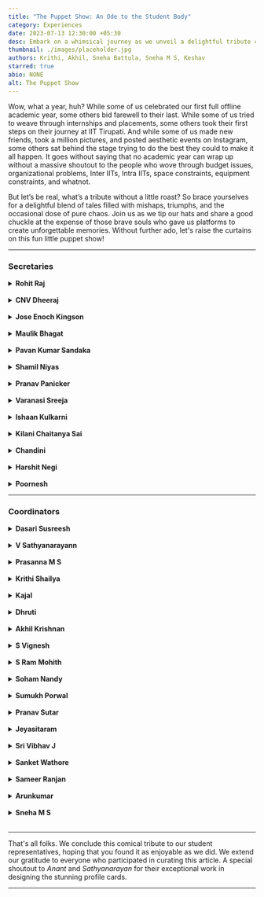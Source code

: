 ```yaml
---
title: "The Puppet Show: An Ode to the Student Body"
category: Experiences
date: 2023-07-13 12:30:00 +05:30
desc: Embark on a whimsical journey as we unveil a delightful tribute capturing the untold stories of the student body of 2022-23, celebrating their achievements, sharing their difficulties, and thanking them for their efforts. 
thumbnail: ./images/placeholder.jpg
authors: Krithi, Akhil, Sneha Battula, Sneha M S, Keshav
starred: true
abio: NONE
alt: The Puppet Show
---
```

Wow, what a year, huh? While some of us celebrated our first full offline academic year, some others bid farewell to their last. While some of us tried to weave through internships and placements, some others took their first steps on their journey at IIT Tirupati. And while some of us made new friends, took a million pictures, and posted aesthetic events on Instagram, some others sat behind the stage trying to do the best they could to make it all happen. It goes without saying that no academic year can wrap up without a massive shoutout to the people who wove through budget issues, organizational problems, Inter IITs, Intra IITs, space constraints, equipment constraints, and whatnot.                             

But let’s be real, what’s a tribute without a little roast? So brace yourselves for a delightful blend of tales filled with mishaps, triumphs, and the occasional dose of pure chaos. Join us as we tip our hats and share a good chuckle at the expense of those brave souls who gave us platforms to create unforgettable memories. Without further ado, let's raise the curtains on this fun little puppet show!  

******************
### Secretaries    

<details>
<summary><b>Rohit Raj</b>
</summary>
</br>

*Students General Secretary*

<img src="images/profilecards/Rohit.png"
     alt="Rohit Profile"
     style="float: left; margin-right: 20rem; margin-bottom:40px; width: 90%;"/>

---
**Commendable Achievements from his tenure as the SGS**                                              
- Setting up bus shelters in and around the college.
- Getting approval for the new restaurant and stalls on the campus - Nestle, for instance. 
- Dodging night timing restrictions, again, after much persuasion and convincing
-----------

**Mistakes**                                                                                                  
The budget approval for this year was delayed until October. 

--------------

**Dear Future Secretary,**                                                              
Always follow up with the management. Many approvals and promises may be made, but the fastest way to get things done is to pester them as much as you can.                             

There are times when being polite and soft does not work. Stand your ground and stick by your decisions in such times. Ensure you convey all your decisions to the Student Body without fail.               

---------

*Thoughts and reviews from the student community*                 
                                        
>Oh, the illustrious Student General Secretary of IIT Tirupati, Rohit Raj anna! As his one-year junior, Rudransh, I have had the pleasure (and occasional perplexity) of witnessing his reign.                           
>                                                          
>You know you're dealing with a superhero when they can balance academic responsibilities, extracurricular activities, and the chaos of student politics all at once. This student general secretary had the time management skills of a time-travelling professor, juggling more tasks than an octopus with eight arms.                      
>                     
>First things first, Rohit Raj Anna deserves applause for getting the student budget approved. Not only did he manage to secure funds for all the shenanigans we love, but he also somehow convinced the authorities to increase the budget from last year. It's like he had this secret superpower. I suspect he may have discovered the mystical art of "budget bending."                     
>                                  
>Be it his brainchild, the Students’ MoM library or the Student Affairs Calendar, he achieved commendable success in every initiative he conceived of. But let's not forget Rohit Raj Anna's heroic efforts in handling the problems of G-block, the newly constructed boys' hostel, which was seemingly exiled from the main campus. It was like he became the hostel's official ambassador, handling all problems thrown at him with ease.                
>                                
>But let's talk about the IoT-based washing machines. While the idea of having washing machines with artificial intelligence may sound intriguing, it also gave rise to a few unexpected incidents. Apparently, the machines started developing personalities of their own and would occasionally embark on escapades, leaving students with unwashed laundry and an existential crisis. Who knew that the phrase "laundry day" could take on a whole new meaning in the age of rebellious washing machines?               
>                                
>In the end, Rohit Raj Anna's term as the student general secretary of IIT Tirupati was a whirlwind of hilarity and unexpected adventures. He proved that with determination, creativity, and a touch of eccentricity, even the most mundane tasks can be transformed into extraordinary feats. Cheers to Rohit Raj Anna, the master of budgets, the scribe of meeting minutes, and the ambassador of G-block. All the very best in his future endeavours!                           
>              
>*-Rudransh*


>Patience is his strength. Kindness is his weapon. Respect is his key. Confidence is his helmet. He is always loving and supportive. He is a human more than a leader. He manages people well. He can calm down the terrible situation with ease. He is always busy. People know him for his humbleness. Very easy to work with, but as he is very busy, we can't catch him easily. He handles all my uncomfortable situations with me. Had a lot of fun while working together. 
>
>*-Jose*


>For me he is a big brother who is really approachable whatever the problem is. He will try his best to provide a solution. I love his patience in handling situations. He has given his best, and according to me, he has done his job very well, irrespective of whatever negative things other students say.
>
>*-Dhanush*
--------------------------

</details>
<br/>
<details>
<summary><b>CNV Dheeraj</b>
</summary>
</br>

*Academic Affairs Secretary*

<img src="images/profilecards/Dheeraj.png"
     alt="Dheeraj Profile"
     style="float: left; margin-right: 20rem; margin-bottom:40px; width: 90%;"/>

---

**Commendable achievement from your tenure as the AAS?**                   
- He pushed back the minimum required attendance to 80%. That’s 1 in 5 odds of emerging unscathed after sleeping through your alarm and missing a morning class!                   
- He oversaw the formation of two new Academic Clubs, namely the Higher Education Club and the Statistics Club. Everything was planned for, down to the last-minute, detail.                             
- He’s almost always the most informed one somehow when it comes to academics-related issues.               
--------------

**Mistakes**                                                                            
The minimum required attendance, despite much persuasion, could not be reduced to 75%.                                         

------------

*Thoughts and reviews from the student community*                 
                                        
>Bold, confident, reacts immediately, fearless, and takes risks without hesitation. He helps everyone. He manages people well. Most of them know him. And he has a huge group of people calling him 'Annaiya' or 'Anna' like fans or followers. He can also be known as a college celebrity. Always energetic so that, sometimes he disturbs even the authorities. 
>
>*-Jose*                        
                      
>One of the best seniors I have ever met. We had many academic discussions, and he shared much-needed information regarding academics. One of the best experiences I had, and that only motivated me to stand for AAS. He is my inspiration.                        
>
>*-Gopi*                    
                                   
>Dheeraj is an epicentre of all the news and information related to campus. He led and managed AAS very well and also helped other secretaries as well. Also helped me in managing Inter IIT travel as I was the contingent leader. He is kind of an ideal AAS because he arrives at meetings with points he has to discuss and then takes action appropriately. Also is great at giving any advice on literally anything you ask him.
>
>*-Sumukh*

---------------------
</details>
<br/>

<details>
<summary><b>Jose Enoch Kingson</b>
</summary>
</br>

*Hostel Affairs Secretary*

<img src="images/profilecards/Jose.png"
     alt="Jose Profile"
     style="float: left; margin-right: 20rem; margin-bottom:40px; width: 90%;"/>

---
**Commendable achievement from your tenure as the HAS?**             
- Set up intra-institute transport with proper timings and schedules, providing respite from treading the mountain-like terrain and Sahara-like heat. 
- Initiated a complaint registry in the ERP, ensuring no complaints go unheard.            

-------------------
**Dear Future Secretary,**                                          
Don't escape from student issues. Be logical and quick.               

----------------

*Thoughts and reviews from the student community*              
                                   
>The periodic stress of impeachment and the Ignore Everything 101 class, That's the whole term. He did an excellent job solving many things, getting people to work and ignoring the things which have to be ignored in a proper way. The only thing he could have done is tell people what he did. It was just things happening and not happening but the effort he put behind them, only we know...which should have been known and boasted to everyone.        
>
>*-Kaushik*
                           
                                            
>A person who would not brag about what he is doing but has done many things and has gone through so much negativity from students. One must have a really strong personality to have done this. Really chill and very friendly. Hope he keeps up his attitude the same way.
>
>*-Dhanush*
                 
                      
>He took the HAS position right after we recovered from the COVID wave. He had a tough task to handle the transition from transit to the permanent campus which he managed effortlessly. The transportation was hassle free throughout the institute. He takes decisions keeping in mind all parties involved and comes up with a solution which is suitable for all. He is a fun person and loves to give his work to others.
>
>*-Suman*
                               
---------------             
</details>
<br/>

<details>
<summary><b>Maulik Bhagat</b>
</summary>
</br>

*Mess Affairs Secretary*

<img src="images/profilecards/Maulik.png"
     alt="Maulik Profile"
     style="float: left; margin-right: 20rem; margin-bottom:40px; width: 90%;"/>

---
**Commendable Achievements from his tenure as the MAS**                                                                          
Proud that we started 2 messes in the institute during my tenure despite having to face way too many challenges.                               

-----------

**Mistakes**                                                  
*Intense ominous music starts playing*
Never get personal with anyone.
*Intense ominous music ominously stops playing*
             
--------------

**Points for the Future,**                                                              
He'll figure that out himself… :)        

---------

*Thoughts and reviews from the student community*             

>Very cool and aggressive. His two moods are everything. Mess committee generally has a hell lot of complaints to deal with. The way we manage these problems is the key. Straight to the point, there are no solutions for many of those problems. Just a temporary solution or alternative. Doing this takes a lot and few of the committee members were really good at it. They put so much effort into the work. They must really be appreciated. Blessed to have worked with such a team. Memorable forever.
>
>*-Dhanush*
            
                      
>It was a wonderful experience for me, I learnt many things such as how to deal with situations and how we can make people listen to us. We put every problem before ma'am and discussed it in the MMC meeting... We tried our best to solve problems raised by the students or the manager's side, as for a strength of 1200 people we can't make sudden changes. Some changes are quite complicated to implement suddenly but from a student's point of view, it's different. 
>
>*-Sri Lakshmi*


--------------------
</details>
<br/>

<details>
<summary><b>Pavan Kumar Sandaka</b>
</summary>
</br>

*Technical Affairs Secretary*

<img src="images/profilecards/Pavan.png"
     alt="Pavan Profile"
     style="float: left; margin-right: 20rem; margin-bottom:40px; width: 90%;"/>

---
**Commendable Achievements from his tenure as the TAS**                                                                                                 
Inter IIT Tech Meet. Enough said.    
      
-----------

**Mistakes**                                                                                                                  
I've made mistakes, but now I don't regret them, as they taught me valuable lessons and contributed to my personal growth.             

--------------

*Thoughts and reviews from the student community*                   

>I think he might be the most lenient tech sec. He didn't force us to adhere to deadlines, didn't tell some club heads (ahem… Automobile) that they should do something with their club, but other than that he did his job well. The students who were not close to him or were not in the technical council think he didn't do anything as tech sec. But worked a lot as tech sec. It’s just that students don't know what he worked on.
>           
>As he was the previous Techmaniacs club head, too, he helped me with admin stuff related to bills and budgets. He is almost always available for help.                       
>
>*-Sumukh Porwal*
            
                             
>He helped us to get the signatures signed for the workshop directly by himself rather than assigning it to someone from his core team. He could have focused on each club's budget approval and their yearly plans from the start. Honestly, the overall experience was satisfactory. He put in a lot of effort towards the end to manage the budget for the drone workshop organized by Ideas². One thing which he missed is that my club encountered a problem regarding the approval process for the club's budget. We were primarily focused on obtaining the bills, quotations and other documents, only to discover at the last minute that the budget itself had not been approved and he himself got to know about that only at that moment. So keeping track of the clubs’ budget would have been better
>
>*-Arunkumar*
        
                     
>This year saw a boom in the technical culture of the institute. Be it the long late-night meets with the tech peeps or the elaborate plans for the Inter IIT Tech meet -- the experiences were really amazing - as if we have been carrying forward a legacy that's ingrained for decades. Well, a lot of things didn't work out for sure but the experience of venturing on new things was really worth the efforts.
>
>*-Soham Nandy*                  

--------------------
</details>
<br/>

<details>
<summary><b>Shamil Niyas</b>
</summary>
</br>

*Cultural Affairs Secretary*

<img src="images/profilecards/Shamil.png"
     alt="Shamil Profile"
     style="float: left; margin-right: 20rem; margin-bottom:40px; width: 90%;"/>

---
**Commendable Achievements from his tenure as the CAS**                  
- Leading the Inter IIT contingent for Inter IIT Cultural Meet 5.0 and bagging 11 medals. 
- Conducting a successful Tirutsava on a scale never seen before, almost quadrupling the extent and footfall from the previous year. 
- Conducting the first Prom Night. 
- Implementing the Cultural Committee constitution. 
- Conducting a splendid Intra IIT Cultural Meet 3.0 
- Starting the culinary club, fashion club and Nocturne. 
- Conducting all events and festivals in new fashions and new scales.
                                           

-----------

**Mistakes**                                                             - The preparation for Tirutsava should have started a bit earlier. We started a slight bit late. 
- Fighting with the administration. Please don't do that, they are trying to help you as well. 
- Not being able to conduct other events that were planned, like Among Us and Comicon, because of the huge time constraints during my tenure with the looming Inter IIT and Tirutsava, among other events, festivals and collaboration.
                                     
--------------

**Dear Future Secretary,**                                                              
- Do not spend your money. I have spent so much money which will never come back, like the entire Prom Night expense of Rs 12k and much other stuff. 
- Start prep for Inter IIT early. 
- If you can, try to keep a fest head for Tirutsava so that you can do more justice to culturals, it is tough having to lead both simultaneously.
        

---------

*Thoughts and reviews from the student community* 

>Right from the campaigning, to his "singing" in the debate, to forming the 40-member committee, during the ups and downs while conducting events, to conducting an awesome Tirutsava and until clicking the final committee picture, I've seen the most part of his tenure very closely. I can surely tell that he changed and learnt a lot during his tenure. He's now a little better at everything. I won't say he has been useful at all times, but his support was definitely there. With all the stuff going on in his life and work, I think he tried his best to work for Culturals as well. There were times he messed it up though. Maybe coz he couldn't give enough time or something, but overall, he raised the bar high for the next secretary, be it for the events or the fest. But it's true that if he hadn't procrastinated things a little, everything would have been a little better.
>
>In the end, Shamil's tenure may not be remembered as something revolutionary, but it was a mix of everything which people wanted, a rollercoaster of joy and memories. Cheers to an amazing tenure. He definitely did an amazing job.
>
>*-Shreya Tumma*
            
                      
>Such a lazy guy. JK. Somehow managed to do all the things well. Knows how to manage things without working himself into the ground. Clever and chill. That's what makes up a 'Shamil'. 
>
>*-Dhanush*
             
                              
>If I was to describe his tenure in one word it would most definitely be "interesting". The balance between "damn, that's impressive" and “chaos” was well-maintained, and made for some pretty entertaining stories. It is worth mentioning though that quite a few new initiatives (and traditions?) were established under his tenure, that we hope are followed, remembered and cherished. Being the academic year that was fully offline after the long break of covid, it was up to the Cultural Secretary and the clubs to truly set down some roots and traditions in this institute. The burden of setting down traditions of campus life and festivals was down on us, but it was an absolutely joyous experience despite that to be a part of the team that makes things happen. Working with Shamil was truly a progressive learning experience. There was fun, and there was work, and there was also a lot of tracking him down for signatures in approval forms. 
>
>*-Sathyanarayann*
         
                       
>Shamil has two modes - full-on hyper-active or ignoring everyone and hibernating in his room - just like the cats he loves. He is the antitheist of micro-management. Like honestly he let his 40-membered committee experiment with and get the job done with practically no intervention until absolutely necessary. He will always try to smooth talk you into doing any work and I guess that’s why the 40-member committee clicked? He and his committee have started a lot of new stuff and continuing them is the biggest challenge that stands before the next secretary.
>
>*-Sneha M S*

--------------------
</details>
<br/>

<details>
<summary><b>Pranav Panicker</b>
</summary>
</br>

*Literary Affairs Secretary*

<img src="images/profilecards/Pranav.png"
     alt="Pranav Profile"
     style="float: left; margin-right: 20rem; margin-bottom:40px; width: 90%;"/>

---
**Commendable Achievements from his tenure as the LAS**            
The main achievement I am proud of in my tenure is taking up the post and working with most of my team members. Being a student council member, it's always an honor to represent a certain aspect of our college and I enjoyed every bit of that. We didn't organize too many events, but I loved working with a few members of the LAC on the Hindi Pakhwada celebrations, Tirutsava literary events, Freshers week and also for our Intra IIT Cultural-Literary meet of the past year.                                              

-----------

**Mistakes**                                                                                                  
I always felt that I missed the opportunity of conducting a wide-scale event that could bring the whole literary community of the college together. Much like how my incredible predecessors managed to host such events made me feel like this was something I missed. Though it probably isn't technically a mistake, I rather feel so as this would've also been a way I could let all my team members work together as a whole collective group on something important.                       

--------------

**Dear Future Secretary,**                                                                                 
My suggestions for the next representative are for them to keep working on different areas where we all know improvements can occur. Also, keep your team's size shorter than mine (which was close to 20); that way, you'd be able to include everyone in most of the activities you'll plan for the year. Trying to include more literary events with the inclusion of multiple languages/cultures so more people become enthusiastic to participate. Maintain good track of the budget, and do push harder than I did in trying to retrieve and use most of it. Rest of it, I'm sure you'll figure it out along the way.        

---------

*Thoughts and reviews from the student community* 
                  
>His tenure, from my perspective, could be neatly summed up by a very popular quote from Ferrari's pit wall, "Copy that, we are checking! We will get back to you!". He touched upon all the requirements for the LAS, ranging from making sure all club-related documentation was taken care of to conducting literary events as and when needed. Perhaps the main thing missing was the touch of magic behind the quote, "I'd like to go above and beyond what is necessary to put out such an experience". Maybe, this was particularly highlighted due to the golden tenure of the LAS before him.
>
>*-Akhil*
                       
                            
>He was excellent at managing things, whether it was organizing events or assigning work to the members. I liked his calmness while working under pressure. Being a council member, I have organized some of the events and it was a wonderful experience while working with him. He was quite supportive and motivational whenever the work was not getting done or getting delayed. 
>
>*-Vikash*

--------------------
</details>
<br/>

<details>
<summary><b>Varanasi Sreeja</b>
</summary>
</br>

*Placement Co-ordinator*

<img src="images/profilecards/Sreeja.png"
     alt="Sreeja Profile"
     style="float: left; margin-right: 20rem; margin-bottom:40px; width: 90%;"/>

---
**Commendable Achievements from her tenure as the PC**                                                        
The placement officer's transition period has been my term's biggest obstacle. It can be challenging to juggle studies and PC responsibilities, but I did my best. The communication between the placement officer and students is now much more transparent than earlier.            

-----------

**Mistakes**                                                                                                  
More transparency could have been brought in and all the issues raised could have been communicated with all the students through the proper channels and be resolved.                     

--------------

**Dear Future Placement Coordinator,**                                                  
- Plan for the core companies at the earliest and make students aware of the situation of the placements. 
- Ensure that communication between the Placement Office and students through Public Representatives is as transparent as possible. 
- Use the available infrastructure well for conducting the drives so that there won’t be any problems. 
- The repository can be maintained with more planning with the help of the career development and guidance coordinator. 
- The core placements have to be increased and try to push for them to come earliest. 
- More transparency can be brought in and much frequent communication with students can be done so that they are well aware of all the things going on.         

---------

*Thoughts and reviews from the student community* 

>She did an excellent job of managing all of the tasks. The way she handled the placements from October to January as a student with coursework and as placement coordinator was a difficult job, but she did it very well. I am proud of her.
>
>*-Suchithra M*
               
                  
>"Ishaan mai mare wali hun", that's what she used to say every time we had a meeting about placements and internships, albeit in a comic sense. I believe she was overworked during the transition phase when there was no PO, and we were handling all the activities. But I think this was the first time such a situation was faced by the placement team, and in my view, she handled it well. It was amazing being on a team with her.
>
>*-Ishaan Kulkarni*

--------------------
</details>
<br/>

<details>
<summary><b>Ishaan Kulkarni</b>
</summary>
</br>

*Internship and Guidance Coordinator*

<img src="images/profilecards/Ishaan.png"
     alt="Ishaan Profile"
     style="float: left; margin-right: 20rem; margin-bottom:40px; width: 90%;"/>

---
**Commendable Achievements from his tenure as the Internship and Guidance Coordinator**                                                                   
Not an achievement per se, but I am proud of the fact that my team and I could keep the internship recruitment process going without a pause for the 2 months between the leaving of the last PO and the joining of the new one.                   
                                        
I was blessed to have an amazing team who could keep going in these tough circumstances, actively hunting for opportunities and pestering the placement office for the same.                         
                            
If I have to point to one instance, it would be when we handled the offline internship drive for a company on campus for the first time since COVID, handled the logistics successfully with the limited infra we had at that time and ended up with 9 people getting an internship which is the second largest recruitment after CMTI.                   
                                            
More than me, I think my team was on the student front, and they faced the most pestering due to the slow influx of companies this year. I am super proud of them for the way they handled it and immensely grateful for their support.                                      

-----------

**Mistakes**                                                                                                  
(joke) I would not have become the IGC! (joke)                       
Jokes apart, it was a wonderful experience in program management and team handling. I think initially, I did not use my resources well and did not delegate enough, which increased the pressure on me. Over time, I tried to improve on that front.


--------------

**Dear Future Internship and Guidance Coordinator,**                                                                      
Delegate, delegate and delegate. If it's not absolutely important for you to be involved, do not get involved. Build a team strong enough to function on its own even when you are not around. Provide them with enough independence to make decisions and implement them, and let them come to you only when it is an absolute necessity.         

---------

*Thoughts and reviews from the student community* 

>His managing skills are very good, and he did an excellent job in handling the position. He tried to work on the complaints and resolve them. Teamwork is more required and may be better worked with being in close contact with them. Communication with him is very easy, and he is available whenever required. He is bold in his decisions. He tried well to balance both his other PORs along with being IGC.
>
>*-Sreeja*
              
                             
>Awesome work at reaching out to everyone. The way he took the problem through some annoying members was just splendid. A very patient listener, he was always with the team to provide support regarding any issue. He tried his level best to get things done at the best rate. It was an amazing experience to be a part of his team.
>
>*-Supriyashree*
                  
                        
>The team was very supportive of each other and helped others with many aspects. Although we couldn't bring a lot of companies by forcing CDC, part of the blame goes to the unplanned and unorganized transition of the Placement Officer. Even though we were frustrated by the repeated messages by students, our team did answer their questions, and only a few cases were escalated to CDC. There were many barriers like we couldn't find a common time to meet, but still we were able to do our work. Overall the team was very good and I could learn a lot from my teammates.
>
>*-Luiz Inácio*
            
                           
>Ishaan is someone who has a weird affinity to want to solve problems. “Denga main ek solution” is his approach towards anything. Irrespective of whether or not it is possible in reality. If a problem presents itself, he cooks up an idealistic solution that works perfectly in his head. Lucky for him and us, he discusses it with some people, who sometimes point out bro that’s not really what the ground reality is. His role as an IGC was no different. I saw him crack his head and lose sleep over the issues that persisted - companies not coming, students not being selected, PO changing in the middle of the internship season and all the hungama students did. Did he handle them like a pro? No, I don’t think anybody could. At the end of the day, the IGC and PC are always blamed (from the students' end) for anything that goes wrong, despite things not actually being under their control. What I would like to applaud is the shift in perspective - from accepting all blame to accepting the fact that not everything is under his control and just letting it be. Kudos to you!!!
>
>*-Sneha M S*
          
                    
>He did an excellent job in managing all the companies that overflow at the last minute and did great hard work to follow them all continuously. One area of improvement could be to give a little more support to core branches in extending their internship time duration. Apart from that he has always been a realistic and practical person.
>
>*-Anonymous*           

--------------------
</details>
<br/>

<details>
<summary><b>Kilani Chaitanya Sai</b>
</summary>
</br>

*Guidance and Counselling Unit Student Head*

<img src="images/profilecards/Chaitanya.png"
     alt="Chaitanya Profile"
     style="float: left; margin-right: 20rem; margin-bottom:40px; width: 90%;"/>

---
**Commendable Achievements from his tenure as the GCU Student Head**                                                                
- Increasing the reach of GCU
- Normalizing counselling sessions
- Getting a full-time counsellor
- Establishing a dropbox and anonymous questionnaire

-----------

**Mistakes**                                                                                                  
Could have organized more events.

--------------

**Dear Future GCU Student Head,**                                                                                                     
Do try to be more consistent with work and advancing GCU, which I counbld.t do compelete justice to.       

---------

*Thoughts and reviews from the student community* 

>Started with a lot of dreams and then Tirutsava. That's the whole term. Jokes apart, He did an excellent job with the privacy of cases and created a benchmark for social media activity. I bet no one can make a council work as he did, it was never a blink he did without the council...that's how you bring productivity.
>
>*-Kaushik*
               
                               
>One of Chaitanya's standout qualities was his knack for managing and distributing work efficiently. His ability to delegate tasks and ensure smooth operations within the GCU deserves praise. Despite his love for solitude, he demonstrated excellent organizational skills and made sure everyone in the team had their responsibilities well-defined.
>
>It was not uncommon to spot Chaitanya wandering around campus with his ever-present headphones, seemingly in his own world. Some students even speculated that the headphones contained mystical powers that helped him channel his managerial prowess:))
>
>While Chaitanya's management skills were praiseworthy, there were areas where he could have improved. Given the importance of mental well-being, it would have been great to see him take a more active role in engaging with students and staff on a personal level. Building rapport, being approachable, and actively participating in events could have further enhanced the impact of the GCU on campus.
>
>Nevertheless, ending it on a positive note, his term left a lasting imprint on the mental well-being of IIT Tirupati, making him an unforgettable (probably) figure in the institute's history.
>
>*-Rudransh*

--------------------
</details>
<br/>

<details>
<summary><b>Chandini</b>
</summary>
</br>

*NSS Principal Coordinator*

<img src="images/profilecards/Chandini.png"
     alt="Chandini Profile"
     style="float: left; margin-right: 20rem; margin-bottom:40px; width: 90%;"/>

---
**Commendable Achievements from her tenure as the NSS Principal Coordinator**                                                      
- Brought back an active offline-activities culture in NSS after 2 years of calm
- Launched the NSS website
- Established new collaborations with many organizations like: Schoolmela, Love In Action Trust, Sviccar (by Tata Trust), FIAPO, etc
- Even though several activities are carried out throughout the year, there were specific ones which really reached the utmost needy persons (like the blanket donation drive, women empowerment sessions and tailoring workshop for women in panguru). The satisfaction through these simply can’t be explained in words.

-----------

**Challenges overcome**
- There’s a need to work overtime sometimes to make sure that a certain activity doesn’t crash or isn’t taking a turn for the worse.
- At the start, for the village activities, the participation isn’t very high on the villagers’ part - which was solved due to consistent efforts by the UBA and Rural Development Team in conducting useful activities without any pause.
- Making last-minute arrangements for transportation and logistics for sudden activities, but we always managed well in the end thanks to the generosity of all the corresponding deputies..

-----------

**Mistakes**                                                                                                  
- Missing out on checking the quality and effectiveness of events in the pursuit of quantity and achieving deadlines for various collaborations. - Not spending enough time to really see how things felt, which would have made a good difference.

--------------

**Dear Future NSS Coordinator,**                                                              
As the NSS LinkedIn account has been newly created, all the social media and website content should be taken extra care of and need to be updated regularly. Work on including more orphanage activities, work on providing t-shirts for NSS volunteers, and work more on mobilizing village people and increasing focus on village activities        

---------

*Thoughts and reviews from the student community* 

> A cool and dynamic leader, she is awesome with her work. Since the both of us were teammates from the start, it was really good working with her. The rapport we maintained and the trust we had while working on some difficult activities were just great.
>
>*-Ganesh*
          
                        
>She is extremely hardworking. Even during times when there was less participation, or when there were events during exams, she has still worked independently. For every event, the way she coordinated everything was awesome. I've learnt a lot working with her.
>
>*-Shreya*          

                       
>During her tenure, NSS and its fate grew just like her Hb levels. Since we were a part of the NSS team from the second year, it became easy to work with her. She was quite patient with the delays I made due to some or the other reasons. The way she led the team was great and it was super fun to work in such a team.
>
>*-Swathi*

--------------------
</details>
<br/>

<details>
<summary><b>Harshit Negi</b>
</summary>
</br>

*Sports Secretary I*

<img src="images/profilecards/Harshit.png"
     alt="Harshit Profile"
     style="float: left; margin-right: 20rem; margin-bottom:40px; width: 90%;"/>

---
**Commendable Achievements from his tenure as the SS**                                                         
Some of the greatest achievements of mine are before the Inter IIT Sports Meet. I was performing so well that my sports Administration chose me as the Inter IIT Contingent Leader of our institute. I was leading the team at IIT Delhi which was a proud moment for me but due to some injury on the 2nd or 3rd day, I wasn’t able to play my matches which I regret often. I am currently on the path to recovery to get back to sports.                               
                                          
I want everyone to note that there will be many ups and downs in your lives but still, you have to try your best and give your best.
               
-----------

**Mistakes**                                                                                                  
I am often a very chill guy but I must acknowledge my biggest flaw - I cannot control my anger sometimes. And to be a good leader you should learn to do that, so this is something I want to continue to work upon.           

--------------

**Dear Future Secretary,**                                                              
For the next SAS, there is the list of improvements that he could make, as I was not able to do so due to my injury. So the biggest factor where our institute is lagging is the cultural barrier between south and north, and I feel only sports can vanish this difference and bring everyone together. So whenever you conduct any event make sure people from all cultures are included, they will play together as a team which will genuinely teach them that team spirit is there in life too. This will also bring a good bonding between people.       

---------

*Thoughts and reviews from the student community*                          
                     
> Harshit had a genuine passion for sports, a team mentality, and the desire to contribute to the growth and development of the sporting community. It motivates them to go the extra mile, fosters enthusiasm among team members, and adds to the overall positive environment within the organization. But sometimes he would let things go lightly which wasn't a good quality so he had to be better in this aspect. It was really great to learn some new stuff such as how to manage in really stressful times and it kept me busy 
>
>*-Anish Kulkarni*
                 
                                           
>The super talented badminton player of our college - Harshit Negi was one hell of a contingent leader for our Inter-IIT Sports Meet 2022. Even though his badminton skills weren't of much use 😂, due to the injury he had just before the matches, his support and enthusiasm for the team was incredible and that kept us going!!
>
>*-Sanket*

--------------------
</details>
<br/>

<details>
<summary><b>Poornesh</b>
</summary>
</br>

*Sports Secretary II*

<img src="images/profilecards/Poornesh.png"
     alt="Poornesh Profile"
     style="float: left; margin-right: 20rem; margin-bottom:40px; width: 90%;"/>

---
**Commendable Achievements from his tenure as the SS**                                              
I think my achievements can be summed up in 2 words - “Kridan 2023”. Each game was wonderfully executed with the right planning and participation from all houses. A lot of people in the student community were involved in that month of fitness, stamina and competition, and that is exactly what I have managed to achieve in this college.            

-----------

**Mistakes**                                                                                                  
Nothing much, to be honest. 

--------------

**Dear Future Secretary,**                                                              
Sincerity works out.         

---------

*Thoughts and reviews from the student community* 
                  
> Poornesh anna did an excellent job being the Sports Secretary. He was always easy to reach out to and easy to talk to at the same time, which I think is not the case with most of the Secretaries. His hardwork and commitment indeed made this Intra-IIT Sports Meet, a memorable one!
>           
>*-Sanket*
                          
                                     
>Adopted himself swiftly to the post and conducted Kridan-23 smoothly. Could have improved in the areas of planning the schedule because there were many delays and postponements during the tournament. 
>
>*-Prerith Sagar*           
                      
--------------------
</details>      

--------------------

### Coordinators

<details>
<summary><b>Dasari Susreesh</b>
</summary>
</br>

*Actomania Coordinator*

<img src="images/profilecards/Susreesh.png"
     alt="Susreesh Profile"
     style="float: left; margin-right: 20rem; margin-bottom:40px; width: 90%;"/>

---
**Commendable Achievements from his tenure as the Actomania coordinator**                                                               
We stood at 4th place in Monoacting performed by our dear own Abhimenyu in Inter IIT Cultural Meet which was held at IIT Madras. And making a team from scratch who are new to acting is a different type of achievement which I'm very proud of. Initially club didn't have many members, now it got some attention I think I have cracked this one with the team help.

-----------

**Mistakes**                                                                                                  
We didn't have any scripts ready prior to the events. If I had a chance, me and my team would have prepared a few scripts and gotten them ready before the events.  

--------------

**Dear Future Coordinator,**                                                                           
Have some scripts in your hand prior to the events, choose the core team carefully, and search for good writers who can write something unimaginable.         

---------

*Thoughts and reviews from the student community* 
                

>Susreesh is the kind of person who loves trying new things and thinking outside the box. When he became the coordinator for Actomania, he really took it to the next level. He brought together a diverse team of people and initiated many events, like street plays. This year has been the most active and exciting for Actomania, and it's all thanks to Susreesh's hard work. He always pushed the team to do their best and came up with interesting stories for them to perform. In addition to the events within the institute, he organized many intra- and inter-IIT events with an emphasis on important issues, including gender equality, domestic abuse, homosexuality, etc. Susreesh made Actomania a lively and effective club, giving us more opportunities to improve and grow.
>
>*-Sahithi Rani* 
                         
                               
>"Bro! There is a problem!" and that's how this man begins his act of being the most over-enthusiastically responsible coordinator. Sus-reesh, the man, the comic and the romeo. He has a surprisingly interesting quality of being calm even when other clubs perform so well. Only does Susreesh know how to become a club volunteer from a coordinator. I dont know after stooping how low(jeez!), did this man get this club the highest budget. And miraculously used it to secure 4th position in Monologue in Inter IIT culturals for the first time(I know! I know! we have advertised it a 1000 times), a stage play(lets not talk about it), a street play and a mime. God! achievements! But our guy Susreesh loves respecting women(please ignore respecting) and hence he created an all-women play. He does more fun than work but when he does, we call it funny work. And this funny work made our Actomania crew so much more enjoyable and strong. We grew the most under his later-ship and I hope the future-coordinators take the path Susreesh didn't choose! Anyways Susreesh! you were the best!                 
>
>Susreesh is a very grounded person and he takes no attitude in being the head of the club. He lets everyone decide the course of action which makes him so much flexible to work with. I believe as a club, we have seen a lot of improvements the previous year, only because he was ready to do the experiments and take tough calls, which a leader should unapologetically choose to do.
>
>*-Abhimenyu*
                          
--------------------
</details>
<br/>

<details>
<summary><b>V Sathyanarayann</b>
</summary>
</br>

*Artista Coordinator*

<img src="images/profilecards/Sathya.png"
     alt="Sathya Profile"
     style="float: left; margin-right: 20rem; margin-bottom:40px; width: 90%;"/>

---
**Commendable Achievements from his tenure as the Artista coordinator**                                                                 
One of the key issues I wanted to address as club head was how most individuals overlook the essence of art as a means of expression and instead pursue excellence. I wanted to change that and encourage more people to explore their individuality and expression via art. I feel that the successful art workshops held during my tenure, as well as the student participation in each of them, brought out a part of everyone that wonders, "what if? "What if I can do it too?" I hope they keep it and appreciate it.                        
                                        
Another achievement I would like to mention is the consistency in our social media presence. In my tenure the social media team has ensured consistency in showing off student artworks, as well as maintaining our new informative posts series about the traditional artforms of India.                    
                                                  
Of Course the Inter IIT art contingent and their dedication to attending practice sessions and giving their all in the Inter IIT deserves a shoutout.                                    

-----------

**Mistakes**                                                                                                  
- I don't make mistakes.
- Start planning events and activities a tad earlier.

<we get it Sathya, you can’t make mistakes. When you’re a mistake>


--------------

**Dear Future Coordinator,**                                                              
Firstly, get budget approval done as early as possible. make good use of the amazon and flipkart offers when they come so that you can stock up a good inventory of art supplies. Conduct more workshops. Do not trust the students of our institute to participate actively in art contests, unless its ultra simple. Even your friends won't participate sometimes :)         

---------

*Thoughts and reviews from the student community*                     
                              
>Somehow while appearing to be the friendliest person in the room, Sathya can get you to do many things. Probably he uses that rangoli art he makes (black magic?). Also, he made so many tasks that seem impossible, possible. If there is anything, it's just that he had to let go of some of his pre planned events because he didn't want to disturb students during busy times. When we started as a team and discussed our plans, many of us were skeptical about some ideas. But during execution we never felt the drag because of how fun they were. That's how good he's organization was! He was the centre of the club. It was like Artista was his surname. All while being a part of so many other clubs! Cool leader, amazing person. He's a combined package of fun, talent and responsibility. I learned a lot from him.
>
>*-Vishnu Teja* 
              
                                  
>Let's give a round of applause to Satya, the shining star of the Artista Club! As a member of the Artista Club, I've had the pleasure of witnessing Satya's incredible talent and dedication first hand. Satya's ability to handle the club while organizing various events, both within the Artista Club and in collaboration with the cultural team, is nothing short of remarkable.
>
>*-Aman*

>Working with sathya is definitely fun, anyone who worked with would say the same.  Hes the one who says "Bro, I Have no clue" but at the end hes the one sorting the things out at the right moment. Despite being busy with N number of other works yet he never left the club dangling. Though there were many last moment rushes, we as a team managed to pull of things before its too late. His omnipresense during Inter IIT preparation is worth mentioning, being a master of multiple arts he was just running like a machine giving individual tasks to each team, tracking their progress, coordinating with cultural secretary for updates, getting art supplies etc. His feats at the account section for modifying and  adjusting the budget before and after every event needs a special mention.
>
>*-Sanjay*

                    
>Sathya, my Golden boy! His daring and experimental sartorial aesthetics has always been inspiring to me. From the quick-wit to razor sharp sarcasm, to the goofiness and the wholesome conversations, it has been wonderful to see Sathya grow and thrive. All the times he stood up for himself, challenged the set toxic norms inside the campus, he truly made a mark. To one of the most genuine, wholesome guy who puts out his heart to everything that he does, the way Artista set a benchmark speaks for your dedication and hardwork.
>
>*-Malavika*
                  
                                  
>Add a pinch of laziness to a pool of talent and how can I forget? coffee, you get Sathya; From organizing workshops, to casual sketching sessions, to the dedicated Inter IIT preparations - he is one of the only few club coordinators who did complete justice to the role he took up. He made us a little annoyed during the Inter IIT Debate preps with his constant Artista mother hen anxiety. But, I guess it was worth it; The fashion show performance they put up at Inter IIT and the charcoal Art piece they made stand as pillars of proof. I should however mention that dude went a complete 360 from “I won’t take any responsibility other than Artista this year.” to “Is there anything I didn’t sign up for?” I’m genuinely curious as to how long Sathya will stay true to his new resolution - “ I’ll sit back and watch the fun in my last year.”
>
>*-Sneha M S*

--------------------
</details>
<br/>

<details>
<summary><b>Prasanna  M S</b>
</summary>
</br>

*Photography and Film Cluh Student Head*

<img src="images/profilecards/Prasanna.png"
     alt="Prasanna Profile"
     style="float: left; margin-right: 20rem; margin-bottom:40px; width: 90%;"/>

---
**Commendable Achievements from his tenure as the PFC Head**                                              

As the head of the Photography and Films Club, I take immense pride in the achievements of our team. One of the most memorable experiences was leading the team during the prestigious Inter IIT meet, where we showcased our skills and creativity on a national platform. Despite most of our team members being relatively inexperienced, we delivered substantially well.                           
                                
Additionally, our coverage of Tirutsva, our college fest, was a resounding success. We captured the spirit and energy of the event through stunning visuals and engaging videos, leaving a lasting impression on participants and spectators, throughout the entire fest that lasted 3 days.                     
                         
Apart from these marquee events, we undertook numerous projects, each with unique challenges and triumphs. I am particularly proud of establishing a dedicated design wing within the club, which has provided a platform for creative expression and further elevated our artistic endeavors.                        
                               
These achievements stand as a testament to our team's passion, dedication, and growth, and I am honored to have been a part of such remarkable endeavors.                 

-----------

**Mistakes**                                                                                                  
Reflecting on my journey as the head of the Photography and Films Club, I recognize a few mistakes that I wish I could change. One such mistake was the tendency to accept last-minute event coverage requests that did not align with our club's purpose. While it initially seemed like an opportunity to showcase our skills, we realized that these impromptu events often needed more substance and contributed significantly to our growth. In hindsight, I would have focused more on organizing impactful projects and workshops that could benefit all students and foster a creative community.                                 
                                            
Another area where I could have improved was budget management. There were instances where I underestimated certain expenses, leading to unnecessary financial strain. Learning from these experiences, I now understand the importance of thorough planning and accurate cost estimation to ensure a smoother execution of projects and activities.                              
                                       
By acknowledging these mistakes, I have gained valuable insights that will guide me in making more strategic decisions and optimizing our club's resources in the future.                                        
                      

--------------

**Dear Future Coordinator,**                                                              
For the next representative of the Photography and Films Club, I would suggest focusing on the following points of improvement:                              
                                  
1. Purposeful Event Selection: It is crucial to carefully evaluate event opportunities and prioritize those that align with the club's goals and objectives. Avoid taking on last-minute event coverage requests that may not contribute significantly to the club's growth and instead focus on projects, workshops, and collaborations that have a meaningful impact.                            
                           
2. Budget Planning and Management: Develop a comprehensive budget plan by considering all potential expenses and allocating funds accordingly. Pay close attention to details and ensure accurate cost estimation to avoid financial strain and unexpected budgetary challenges.
                             
3. Emphasize Project and Workshop Development: Shift the club's focus towards organizing more impactful projects and workshops that benefit all students. Create opportunities for skill development, collaboration, and fostering a creative community within the college.
                                  
4. Streamline Communication and Collaboration: Strengthen communication channels within the club and foster collaboration among team members. Encourage open dialogue, idea sharing, and active participation to maximize the team's collective potential.                   
                                      
5. Evaluate and Learn from Past Experiences: Reflect on achievements, mistakes, and lessons learned to continuously improve and refine the club's strategies and operations.                                
                                        
6. Take a proactive approach to identify areas for growth and implement necessary changes for future success.                          
                            
By addressing these points, the following representative can build upon the club's foundation and drive it towards even more remarkable accomplishments and positive impact within the college community."
       
---------

*Thoughts and reviews from the student community* 

<Pls Prasanna we made a deal with these people to promise you wont kill them for what they write>

>"Prasanna is always busy with a lot of things. So he took his time to understand when to do what in the club. But after the initial curve, he grabbed onto things pretty quickly. He was impressive at firing up the junior team also. He’s one of those people who get waves of super motivation and it’s great to work with him when he’s in that zone and pushes things ahead. Fortunately, these waves always came up when we really needed them.          
>         
>One of the things I think could be better was our priorities of things. We kept adhering to requests of covering events thereby sacrificing and delaying our own projects. We started avoiding this towards the end and it had a great productive impact on the team as well."
>
>*-Anant Tyagi*
           
                             
>Nice job at giving out work (I mean really 👁👁), and at telling me "ay you do this okay" in his distinct voice. Also we went for our first inter iit so yayyy, wasn't disastrous atleast. "We make things happen...somehow. I don't know how, I don't know who pushes but it happens at the end. I wish we could have made more things happen
>
>*-Keshav*      
                                       

>PFC is that one club that has found itself in the middle of several accusations from the very beginning. Working with Prasanna and Anant for the last two years, or even just watching them learn to deal with people, fail at it, try different methods, and find a balance, has all my respect. Prasanna is that one person who knows when to disappear and when to promptly save the day. A textbook introvert who takes too much work and then drowns in coffee and takes it out on his sleep. As a friend and as a head, I think there has been plenty of times where he’s considered my responsibilities and tried to work a way around it. Especially as the design wing was severely understaffed, there were even moments in Inter IIT where he pulled out his laptop last minute and started learning illustrator to get things done xD. I think a lot of stuff that he puts an effort into remains unseen as it does not essentially have a visible output, and he definitely deserves a huge shoutout for that. An absolutely eventful experience working with him and seeing them get things done, one step at a time.
>
>*-Krithi*

--------------------
</details>
<br/>

<details>
<summary><b>Krithi Shailya</b>
</summary>
</br>

*Sargam Coordinator*

<img src="images/profilecards/Krithi.png"
     alt="Krithi Profile"
     style="float: left; margin-right: 20rem; margin-bottom:40px; width: 90%;"/>

---
**Commendable Achievements from her tenure as the Sargam Coordinator**                                              

The year by itself was quite challenging since it was a proper offline walkthrough after all the previous ones of zoom and discord calls. Sargam as I'd known since my first year was mostly over a screen, and to bring that to life and to also continue the offline tradition which I personally have no experience with was something I took quite some time to learn. One of these was the Sargam band as a whole. We took time to free up our schedules and get together, but I'm proud of the entire band, the pure talent, the goofiness, the exposure to new music, and the effort. I love you all ❤️. There was also one incident where a bunch of people from IIIT had come over and the band along with one of our awesome alumni sat together and jammed to good old hits. This was something I wanted to do in the club, to make people smile and hum while listening to music, and that moment felt like a win. The club also acquired several new instruments this year, and balancing the fine line between making them accessible to managing them was quite a challenge throughout. Overall it was a wonderful experience with Sargam this year and I hope we can bond over music just as much in the upcoming ones!         

-----------

**Mistakes**                                                                                                  
It was quite a learning experience with Inter IIT and the bubble that we envisioned it to be. We did not anticipate all the delays and the messiness in Inter IIT, and the clash between sports and cultural. This deterred a lot of practice schedules and also the experience of Inter in itself. Hopefully, in the coming year, we can find a balance to tackle this and also be prepared for all the last-minute delays and canceling. Another thing was the equipment, which I really wanted to do something, but I couldn't find a perfect window where everything was returned. Hopefully, the system can hold much tighter this year and the dedicated committee can put things together. (By the way, Shamil, where's the Behringer?)             

--------------

**Dear Future Coordinator,**                                                                                         
Please find a way to simplify the financial procedures and save yourself some running around. The club and the team will eventually evolve into something pretty supportive and rewarding, so it does not need much work. It would help to acquire talent early and analyze schedules to find out how busy the semester is going to be and plan sessions accordingly. Most importantly, please ensure you don't lose your own love for music along the way in trying to make the club reach greater heights. 

---------

*Thoughts and reviews from the student community* 

> Other than being a very chill person to talk to, she has set an excellent example for the smooth functioning and management of SARGAM. After a long interval of online operation, it was more challenging for the club to get back on track than she made it look. It's always been enjoyable to work with her as she respects everyone's role in the process of decision-making.
>
>*-Akshat*
             
                               
>To be honest, my first experience being in a team with her was not entirely memorable, for reasons not entirely in her control. But I cannot deny the level to which she has improved now. Krithi has always been one of the few go-to people whilst wrapping up any Udaan edition. She does a good job of breaking the ice among teams. It is very astonishing how she gets a pending task completed and perfected to the last t within a night. To be fair, most of the time it is just her pushing last-minute edits to the repo:)) 
>
>*-Chaitali*


>Krithi was able to keep the band spirit of sargam alive by pushing us to come to the sargam room to practice different songs and by allowing us to experiment with our intruments without interfereing much. My experience with sargam was absolutely fantastic. During the semester when everything gets hectic and I had a lot of work to do, Sargam was the place I liked to be at to calm myself down and enjoy a bit while also getting things done.            
>
>Apart from her weird and iconic thumbs up which we got as a gesture of appreciation and/or sarcasm from her whenever we did something right/wrong she always had the funniest things to say to keep us going. Due to me being the only drummer in the band I got a special pass from the usual core member duties to focus mainly on my skills which helped me grow a lot as a drummer. P.S - She even saved me from my PFC duties to help me squeeze a little more time into drumming, which I am really thankful for.                
>
>Overall I think krithi was the kind of "boss" who never felt like one.
>
>*-Abhinav*
              
                            
>Everything was consulted with everyone. Equipments, instruments, and practise - all was dealt with fairly. Krithi is chill and easy to talk to so progress was smooth. Traveling to locations and stay was also handled well (IIIT Sricity was a rollercoaster, oof). All in all, a competent person! The jam sessions were always a blast! Figuring out how the parts should be arranged, multiple retries and then finally nailing it was all part of the fun. And to Krithi, I'll be always thankful for also trusting me with keeping in my room, one guitar, because goddamn it helped with my boredom (and allowed me to practice more ofcourse!)
>
>*-Bineet*
        
                 
>Her overall term has been nothing short of chaotic beauty. From taking the first offline steps after crawling in lockdown for two years, roping in a bunch of freshly second years into the club and ever so subtly always pushing them to do that thing they're good at, bringing back a talented Sargam Band (albeit, with one too many guitars that run on electricity and one too less pianos that don't run on electricity) and performing Pasoori on the Inter IIT Stage all the way to pulling off a nerve-racking performance at Tirutsava, every bit of Sargam this year has been just that extra bit special. Definitely, there has to be something just that extra bit special about the coordinator too right?
>
>*-Akhil* 


>It’s now or never. Coz I’m not sure there will be enough space to accommodate all your testimonials in our yearbook. Krithi has mastered the tactic of ‘Everything, Everywhere, All at Once’. From day one she has been one of the only few people whom I have been bumping into at all places. Literary - check, Debate - check; Udaan - double check; Tirutsava - yes; Culturals - present there as well; Sargam tho - do I even have to mention? Our working styles are far from being similar but I greatly admire the way she always gets the job done. A perfect any-situation handler and boy am I relieved she’ll be co-parenting(?) Udaan.
>
>*-Sneha M S*

--------------------
</details>
<br/>

<details>
<summary><b>Kajal</b>
</summary>
</br>

*Xcite Coordinator*

<img src="images/profilecards/Kajal.png"
     alt="Kajal Profile"
     style="float: left; margin-right: 20rem; margin-bottom:40px; width: 90%;"/>

---
**Commendable Achievements from her tenure as the Xcite Coordinator**                                                              
Inter IIT 🥴. God, I remember that one month was full of challenges and stress. Those workout sessions of early morning and late night practice and the stress of costumes at the last moment of the event. We couldn't get the budget on time and still arranged costumes for the whole crew. Our crew was the best, .they always stood by us, supported us, and did all the hard work which was required.                     
                                    
But challenges didn't finish here for me. Two members (including me) got sick the day before the competition and had a 101° fever on the main day. Took paracetamol and danced with those heated bodies. After the group dance, I went blank. My fever increased and guess what, I was having a duo dance in the evening🥴. Again took the tablet, took some rest, and got back to the practice, and performed. But in the end all those hard work, all that unity, all that teamwork, all the sweating, and all those paracetamol paid off🤩🤩 We secured 7th position (Out of 23 IITs) in group dance✨                       
And 4th position in Duo dance🥂.                         

-----------

**Mistakes**                                                                                                  
We couldn’t get all the information about the process to get the budget earlier, so we couldn’t arrange costumes earlier and could pay all the bills earlier. Each time we initiated the budget process, we came across some new information, and it delayed the payment by quite a bit. 
                            
--------------

**Dear Future Coordinator,**                                                              
Don’t let the culture of dance go down. After COVID, it took us a lot to start this culture again. Try to keep it going, and increase it even further in the coming years. Make sure to get all the information about the budget process and funds at the earliest and keep all the crew members engaged in some work related to the club.                        

---------

*Thoughts and reviews from the student community*                   
                       
>She's gifted with leadership skills and when it comes to hardwork she can go weeks of sleepless nights working non stop.
>
>I and my batchmates witnessed an amazing dance performance at that very first meeting with the club, and yes, it was by her. Our super-talented very straightforward leader. She is super passionate to learn and taught us different dance styles. She always wanted girls to be treated equally to boys, especially in dance. we will definitely make that happen this year.
>
>*-Vinay*
                 
                      
>She believes in working together, I being part of the crew have seen her fighting for our opportunities in dancing. She supports each and every one and encourages us to dance and push our limits. She worked very hard for our inter IIT. I enjoyed a lot by being a part of the team as family. In tough times we divided the work and worked as a team. I have learnt many things from the team. It was a good experience working with the team.
>
>*-Sai Chathurya Bheemoju*

--------------------
</details>
<br/>

<details>
<summary><b>Dhruti</b>
</summary>
</br>

*Rasoi Coordinator*

<img src="images/profilecards/Dhruti.png"
     alt="Dhruti Profile"
     style="float: left; margin-right: 20rem; margin-bottom:40px; width: 90%;"/>

---
**Commendable Achievements from her tenure as the Rasoi Coordinator**                                                                
Being a newly formed club, we faced several challenges in starting various aspects from scratch. This included drafting the constitution, forming the core committee, experimenting with new activities and events, and launching our social media page. However, with the support of a dedicated group of core members, we envisioned and implemented fresh and enjoyable events, both in the realm of cookery and non-cookery. We also planned educational posts to enlighten the student community. Additionally, we introduced new initiatives such as food stalls, dessert studios, and cultural diversity promotion stalls within the college.                                      
                                               
One of our club's major achievements was our participation in the Inter IIT cultural meet. Despite not even completing a year and lacking proper workstations or cooking facilities, our best efforts led us to secure the 2nd position among the 22 other IITs. This is a significant milestone and the highest standing ever achieved in IIT Tirupati's history.                                                        
                                                      
Furthermore, we successfully collaborated with the Indian Culinary Institute and organized a program where our enthusiastic cooks had the opportunity to visit the institute and explore various cuisines. Our cooks actively participated in an event conducted by the institute.                                         

-----------

**Mistakes**                                                                                                         
I am extremely pleased with how the club was functioning, and honestly, I have no regrets whatsoever. My entire team was eager to introduce a student-run café, which is a popular concept in foreign universities. This initiative involves students coming together to serve new and creative dishes every weekend as part of a café project. The objective is to promote culinary arts, learn essential life skills, and preserve family recipes. Unfortunately, due to budget constraints and a lack of culinary equipment, we were unable to launch the weekend café at full capacity. Apart from this activity, we explored numerous other events and successfully met the expectations of the student community.                                       

--------------

**Dear Future Coordinator,**                                                              
I would like to offer a small tip to the future coordinator: forming a core committee is one of the crucial aspects for the success of the club. As the club head, I encourage you to actively seek thoughts and ideas from the student community. Last year was immensely successful because we incorporated a lot of input and experimented with various events. So, please consider taking numerous suggestions, ensure you check the assigned tasks of your core committee, and most importantly, ask for feedback from participants after each event. Additionally, when it comes to the INTER IIT aspect, I suggest starting preparations one month before the event and maintaining regular contact with the ICI chefs, as their input can be incredibly helpful         

---------

*Thoughts and reviews from the student community* 

><joke>Dhruti can be called Ms. I don't think we are winning. Cause thats what she said after our ICI competition. We ended up winning the first prize lol <joke> I believe her's was an amazing term. First year of the club and we ended up getting our first Inter-IIT medal, celebrated various festivals on campus and also planned and executed an event in Tirutsava. I would call her a visionary who lacked confidence at times but made sure that stuff happened. The way she got us budget, cooking apparatus and organized stuff, its just commendable. And apart from all this, she is definitely a great cook. It was great teaming up with her in Inter-IIT and in the ICI cooking competition. "
>
>*-Ishaan Kulkarni*
                  
                
>I was promised by the Editors that no harm would be caused to me by Dhruti. I think she should have headed the Debate club. She can fight with anyone and anything. One day I saw her complaining to a stone about a lost spatula. Oh my bad! that was IITT authorities. Dhruti was raised in Mumbai because somehow she brought back(did vasooli) of all the cooking utensils and hardware. Once she told me that she will be the HR of a big firm, why? Because she wants perfection without doing anything. Nothing impresses her! But she was the perfect choice as a coordinator of the Rasoi club, she knows everything about(except) cooking. I meant management, planning and execution( Really Dhruti's friends were great at it!). She started a new culture in our college-Advertisement! I cannot even tell how many times I have seen this club hail Ishaan and Sreeja for Inter IIT, every story and every post. And stalls, how we can forget about them? But Dhruti did forget about them everytime! And she forgets to take tension which made the whole team so much carefree and fun. Her energy(a total chaos) helped IITT's sweet, little and new club grow into a gigantic teen of success in such a short period of time. She is clearly great at raising!
>
>When it comes to any event, Dhruti is the one with so many ideas and lists. But she never autonomously took any decision. She was always open to ideas and included everyone. She gave every person in the club a chance to come forward take a lead. She always used to be the event's backbone. And she was never ashamed of taking help. She could call anyone to help and people always turned up which shows how good a friend she is! From a settled hardware to so many achievements and events in a year, IITT couldn't have asked for a better coordinator for Rasoi.
>
>*-Abhimenyu*
           
                       
>To put it in a few words, Druti is an extremely enthusiastic individual who took up the club in its infant stage, while she herself was in her infant stage and grew along with the club. I watched her freak out about sending forms, buying ingredients, conducting events, managing money, asking for budget and what not, and somehow manage to pull it off eventually (ofc cuz I was there). One thing she could do effortlessly was to somehow get so tensed that everybody else calmed down and got work done. She could rope in the most random people who showed the slightest interest in Rasoi or even by any chance uttered “If you want anything let me know” (Been there). But of course through all this, she managed to make the club take its stand after being shut down multiple times for being a new and growing club that needed more time.        
> 
>*-Krithi*

--------------------
</details>
<br/>

<details>
<summary><b>Akhil Krishnan</b>
</summary>
</br>

*Debate and Oratory Club Coordinator*

<img src="images/profilecards/Akhil.png"
     alt="Akhil Profile"
     style="float: left; margin-right: 20rem; margin-bottom:40px; width: 90%;"/>

---
**Commendable Achievements from his tenure as the Debate and Oratory Club Coordinator**                                              
One that would hold a special place in my heart is being secretly told by the organizing committee head that I was the top adjudicator at Inter IIT Parliamentary Debate. Another is the very first time someone walked upto me after a session only to say, "you have a way with words"

-----------

**Mistakes**                                                                                                
I learnt the formal financial procedures very late into my tenure, meaning I could not make effective use of the budget allotted for me. A bit of extra initiative from my end could have opened up a few extra possibilities for the club and debaters.          

--------------

**Dear Future Coordinator,**                                                                       
Sort out your core team, your lean, mean team of sheer will and purpose. They'll save you in times when you wouldn't even know you needed saving.                               

---------

*Thoughts and reviews from the student community* 

>"To the icosahedron that is Akhil, there are just too many facets that we've lost count. Your life would be easier if you figure out the science behind multilocation. Knowing you, you might actually succeed in that as well. Kudos in getting our Debate and Oratory Club some semblance of a logo - although it looks like a cafe house. Accomplishments - everything he's been involved in. No doubt there. Where could you have been better? Probably learn that until you master the aforementioned talent, you can't possibly accept so many responsibilities. I know it's kinda ironic? coming from me. But there's honestly nothing else I can think of."
>
>*-Sneha M S*
          
                          
>Akhil's a gamer, so I do know he ought to be pretty competitive. That, combined with his great oratory skills? It just simply showed in the way he was always at it to improve his fellow club members and those who participated in events and for us at the inter IIT. He was really great when it came to managing weekly-biweekly events and tried his level best to help raise participation. For someone as experienced as him as the debate club coordinator who did his part really well with full responsibility, I really can't find or pinpoint any areas where he could've done better than he and his team did. 
>
>*-Pranav*
       
                 
>“Akhil is your not-so-average motivational debater who starts sessions with “So, what is debate?”. With a slightly strange sense of humour combined with an entirely unique perspective on every concept that he comes across, he manages to leave anybody who joins these sessions with something to take away. Despite a slight pinch of body-crushing indecisiveness, combined with a slightly bigger pinch of a little too much thinking, the hopeless romantic took up one of the most underappreciated fields in our college, literature and oratory, and managed to pull together a term with a little bit of everything. “
>
>*-Krithi*

--------------------
</details>
<br/>

<details>
<summary><b>S Vignesh</b>
</summary>
</br>

*Quiz Club Coordinator*

<img src="images/profilecards/Vignesh.png"
     alt="Vignesh Profile"
     style="float: left; margin-right: 20rem; margin-bottom:40px; width: 90%;"/>

---
**Commendable Achievements from his tenure as the Quiz Club Coordinator**                                                            
One of the biggest challenges ever since I joined the club as a core member was finding out people who are interested/ actively participate in the quizzing events . I never really had a huge contingent who were regularly into quizzing and interested enough to go participate in outside competitions. This year , however ,through the events conducted , I was able to scout some real hidden talent to work with .
With this enthusiastic team , quizzing was fun and we were almost able to reach the finals of multiple quizzes in inter iit .          
                                    
This team will be a good base to start with next year to take the club to greater heights so I’m proud of discovering and nurturing this team.

-----------

**Mistakes**                                                                                                  
I feel I didn’t conduct many events and the planning and timeline of these events could have been better.         
                               
Apart from this, I failed to bring up the social media presence for the club , and due to this many people are simply not aware of the club’s events . So the revival of the Instagram page and the discord server should be done asap.
 

--------------

**Dear Future Coordinator,**                                                              
Well congratulations for becoming the next QC head .  Try to keep an active social media handle for the club , and make sure that the fire of the contingent doesn’t die down . I hope you can conduct more events and have take the club to greater heights!                                  

---------

*Thoughts and reviews from the student community* 

>I didn't know there was anyone who didn't know what Kobayashi Maru and Ozymadias were, but there apparently are :) It was a pleasant experience. He's a much more egalitarian leader than I am used to. His willingness to experiment and see what worked and what doesn't definitely helped us in the quizzes we attended.
>
>*-Arvind Srinivasan*
           
                             
>Vignesh and his fellow club members are all brilliant when it comes to quizzes. From planning them to hosting, from India to General to Sports to MELA, their always up to date with their own knowledge, hence making it great to see them develop our quizzing culture really well. With the promising juniors that Vignesh has helped and supported throughout his tenure (especially for the Inter IIT meet), I have no doubt that they'll continue to be excellent in representing our college in the next few years too. Being a member of the quizzing team, I enjoyed all of the interactions, sessions and preparation meetings we used to have with all the core members and participants. I was good to see Vignesh and Co carry on a similar approach as the core team this year, like our previous years' equally great quiz teams. I would've hoped for and expected them to conduct more events than they did, however, it was a great start that Vignesh gave to the club as the coordinator directly after we moved on from the COVID phase. Things will only improve with time for the club's future coordinators and core teams.
>
>*-Pranav Panicker*

--------------------
</details>
<br/>

<details>
<summary><b>S Ram Mohith</b>
</summary>
</br>

*Scribbles Coordinator*

<img src="images/profilecards/Mohith.png"
     alt="Mohith Profile"
     style="float: left; margin-right: 20rem; margin-bottom:40px; width: 90%;"/>

---
**Commendable Achievements from his tenure as the Scribbles Coordinator**                                              
Being the head of a newly started club, there are quite a few things that are difficult to face. One such challenge is the reach of the club among students, especially given that this is a literary club. Thanks to Intra IIT competitions we were able to attract quite a good number of people into our events at the very beginning. 
 
-----------

**Mistakes**                                                                                                  
One thing that didn't go as I expected was the budget planning. I felt like there were many gaps in making the club budget. I should have studied more in what area will I require a budget for the club and plan accordingly. Another thing, which I don't call a mistake, is that I didn't get enough time to look into the club in the even semester since I had to manage my role as head of a Tirutsava committee. But still, I could have given my core the task of looking into these things. Apart from these, there are a few more things which had dynamically shown up (especially while conducting events) due to some mistakes, but I was able to handle them with the help of my team.                   

--------------

**Dear Future Coordinator,**                                                              
Make sure you regularly conduct activities/events (which can be recurring) so that more people will get to know about the existence of a writing club. By doing so, people will slowly get interested in showing up for club activities. Although this number may not be big, don't get discouraged and continue working. Make a good core team who are enthusiastic towards working for the club. And finally, never make assumptions that things will always go out as planned and make sure you look into all possible ways something can go wrong while planning an activity.          

---------

*Thoughts and reviews from the student community*        
                 
>Mohith should've learned from his predecessors and could've done better smh (jk it was the first year of the club he started off lol). On a brighter note, Mohith was the perfect fit for being the first coordinator of our newly formed Writing Club (Scribbles). I love the way he handled the team and paced out the few events they conducted over the year. Events could've been more in number to help increase interest and participation, but for the beginning, it was nothing short of a great job that his team and he could pull off. He's worked hard to plan a good structure for the club which can be followed for years now, and I'm sure the club will continue to grow in a similar manner because of the direction and foundation that his team has helped lay for the club.
>
>*-Pranav*
               
           
>He is the cool guy, who is good at organizing and managing events, he is good at moving things from talk to action. He is always nice to others. Working with a team of different kind of people, who aligned on the interest of promoting the writing has been good, even though we don't know each other very well, we knew the work they did as a team. 
>
>*-Venkata Tarun*
          

>Mohith has always been that calm and composed individual either as the events head for Tirutsava or with Udaan, or as the Scribbles head. Since the first Udaan meeting where he introduced himself smiling, I don't think I have seen Mohith in a different expression anywhere else. He steps in when there’s work that needs to be done and handles that also in a very composed way. Working with Mohith has definitely been one of those “Okay he’ll take care” experiences.
>
>*-Krithi*

--------------------
</details>
<br/>

<details>
<summary><b>Soham Nandy</b>
</summary>
</br>

*Digital Wizards Coordinator*

<img src="images/profilecards/Soham.png"
     alt="Soham Profile"
     style="float: left; margin-right: 20rem; margin-bottom:40px; width: 90%;"/>

---
**Commendable Achievements from his tenure as the Digital Wizards Coordinator**           
- The college for the first time witnessed its name on the list of ICPC Asia-West Finals, a dream come true for all yesteryear's coordinators

- In InterIIT 2022 , the college got its first silver medal in Inter IIT tech meet - and witnessed the best ever overall performance.

- This year breaks the previous year's record of the number of sessions/workshops conducted/supervised by the club - taking the new count to 30.

- The club for the second year in a row, could touch all the domains under it - either by organising a workshop or by bringing a guest speaker - this includes the 2 newly opened domains of Web3 and DSA

- The club witnessed its highest ever number of participants in an offline session (Fresher's introduction to the club) - with estimates lying around 220- 250 participants


-----------

**Mistakes**                                                                                                  
- We could have worked on building a better coordination amongst the core team - this could have smoothened the operations of the club.

- The club could have executed the plans for the Intra-IIT events in a much better way. A lot of factors played in since it was the first edition of the event.

- The club hasn't witnessed any deployed project this year - something which we all have envisioned during the starting of the AY

- Again the club couldn't cater to all domains in depth- though we tried putting up introductory sessions for all of the domains
 

--------------

**Dear Future Coordinator,**                                                              
Keep up the culture and try to supersede the current expectations of the club!         

---------

*Thoughts and reviews from the student community* 

>He was a calm and composed presence, possessing extensive technical knowledge. His leadership skills enabled him to effectively guide the team. He always has a well-thought-out plan and approaches tasks with a perfectionist mindset.                   
>
>*-Pavan Sandaka*
                 
                   
>The club kinda prospered under his leadership. More of a no meeting fella, he saved his and everyone's time. CP flourished and we were able to garner interest in the freshers. Great work I would say.
>
>*-Ishaan Kulkarni*
      
             
>As the head of Digital Wizards, Soham exhibited an unparalleled aptitude for navigating the intricate and ever-evolving coding realm, assuming his role with the confidence and finesse of a seasoned programmer. With unmatched enthusiasm, he led the club in organizing enlightening sessions that motivated all who participated. Soham consistently delivered many brilliant ideas that drove the club's growth and unlocked new potential trending technological domains. Admittedly, like any complex code, occasional bugs necessitated attention. Communication, at times, veered into the mysterious depths of the virtual void, perplexing club members and fostering a sense of bewilderment. Undeniably, Soham's indomitable spirit and tireless efforts established him as a remarkable club head, committed to his mission to cultivate an environment of growth and learning and propagate the coding environment in our college
>
>*-Sameer Ranjan*


--------------------
</details>
<br/>

<details>
<summary><b>Sumukh Porwal</b>
</summary>
</br>

*Techmaniacs Coordinator*

<img src="images/profilecards/Sumukh.png"
     alt="Sumukh Profile"
     style="float: left; margin-right: 20rem; margin-bottom:40px; width: 90%;"/>

---
**Commendable Achievements from his tenure as the Techmaniacs Coordinator**                                              
Organised the most expensive techmaniacs club competition, approximately costing 65K. I guess I was able to spark interest in many students as we saw a good spike in the no. of interested students.               
                              
One of the challenges were students were not willing to invest their time in robotics, to boost I just made issuing components as simple as just use whatever is available with us in ideas² room after my consent but it is not a good way if more students are interested. So I suggest not to do it again 😅.                  
                                
-----------

**Mistakes**                                                                                                  
Should have chosen a better core team for club.🙃                                

--------------

**Dear Future Coordinator,**                                                              
         
Continue the spark we generated in the students last in electronics and robotics to make robots which can make us proud.
               
---------

*Thoughts and reviews from the student community* 
    
>This semester the club did phenomenal. We increased the participation almost 10 times. We learned a lot about microcontroller and 3-D printing. More focus can be done towards the ROS side. 
>
>The most interesting part this year is preparing for the workshops and Inter IIT. The enthusiasm and support from all the team members and attendee was much better than expected. "
>
>*-Arpit Gupta*
                        
                                    
>Throughout his term we tried to cater every domain's needs. Before taking any step he used to take our (co-coordinators')views which brings in transparency in the club. Also, if we needed anything for project he tried to make it available to us as soon as possible. 
>
>*-Chirag Kotian*
                   
               
>He has a fun and dynamic character. He is a focused and hard-working individual. He always encouraged and supported active participants in the club. He values people who follow through on their commitments.
>
>*-Pavan Sandaka*          

--------------------
</details>
<br/>

<details>
<summary><b>Pranav Sutar</b>
</summary>
</br>

*Gagan Vedhi Coordinator*

<img src="images/profilecards/Pranav.png"
     alt="Pranav Profile"
     style="float: left; margin-right: 20rem; margin-bottom:40px; width: 90%;"/>

---
**Commendable Achievements from his tenure as the Gagan Vedhi Coordinator**                                              
                
During my tenure, I had the opportunity to collaborate with IISER, which I consider a significant achievement. It marked a promising start and holds potential for future collaborations. This collaboration was well-received and appreciated by our Faculty Advisor, PC Deshmukh Sir, and the Director. We planned several collaborative events such as the Astronomy Treasure Hunt, Sci-Fi Story Writing, Astro-Debate, Astro-JAM, Hackathon, and Astro-Art. Although we couldn't complete all the events as planned, the experience made me familiar with IISER students' culture. The students of IISER are quite determined and passionate, and there are many aspects which we can learn from them. It was overall an enriching experience.                  
                        
Towards the end of my tenure, I and Devansh took the first lecture on ML for Astronomy, and it was personally fulfilling due to two reasons. First is that Gagan Vedhi started an activity that has a small incentive in terms of placement prospects too, and the second is that I finally took my first ever session at the end of my third year in B.Tech.                    
                                                         
Arpit and Manas got 2nd prize in the Shaastra Space competition, which is the first significant achievement other than Inter IIT of our club. Documentary Quiz, which was a brilliant idea given by Akash Bhaiyyaa(the third coordinator of our club), was implemented this year, enhanced with the help of an app called Sync Buzzer(suggested by Arpit), which made the event more interactive and enjoyable for participants.  I strongly believe that conducting the Documentary Quiz multiple times would be a great idea, as it requires less effort but receives significant participation.                           
                                              
In a nutshell, this year was an insightful journey of learning and fruitful collaborations, making the club even stronger. I hope it would have helped the club to be an inch better.                        

-----------

**Mistakes**                                                                                                  
Never rely blindly on an uncertain person or situation. You need to put in your own efforts in something if you are going to be held responsible for it, or at least put in efforts to get such people who will do it perfectly. I did this mistake twice, and I regret that.                             
                                    
I wanted to conduct an Astrophotography Workshop, purchase a new and better Telescope and Conduct a Rocket Modelling Competition, which I couldn't. Also, I could have taken the students of 2022 batch in the Core Team in their first Semester itself.                    

I think these are some of the mistakes which I wish I could change.                       


--------------

**Dear Future Coordinator,**                                                              
                                                                                               
This is an important and responsible post, and is not solely a platform where you can gain experience and learn from your mistakes. It is fine if a few mistakes happen, but I advise you to be doubly alert about each and every decision you take. Avoid conducting things just for the sake of doing something without meaningful outcomes.                       
                                         
Also, try to gather talent, which is required for a good delivery that gives meaning and recognition to the club. If there is less talent in our institute, you need enthusiastic people in our institute who can call and accommodate talented guests, and that's necessary!                                              
                                                                           
Regarding Club participation, I feel that there are only two ways -                                  
i)  Enjoyable cum Technical events (like Telescope and Rocket)                                           
ii) Events that give a Resume Incentive.                                                                  
                                                                                     
I insist you to think about this while planning the Collaboration Astrofest. The planning should be in such a way that Astrofest becomes famous throughout the Institute. The events arranged from our side SHOULD be aligned with the IITT mindset, providing value and appeal to our audience. And I leave the brainstorming to you.                                                            
                                                                           
Do take the 2023 B.Tech students after they arrive, don't wait for the academic year to conclude. Keep the club active, use multilple platforms like Insta and Linked In. Choose the core team wisely.                                               
                                                             
That's it for now. I won't unnecessarily interfere in your tenure, but at the same time, I will be available if you need anything.                                        
                                     
All the Best!                                         

---------

*Thoughts and reviews from the student community* 

>Pranav is the perfect amalgamation of an astronomy enthusiast, a coding splasher and a team leader. Apart from being a flamboyant personality, one will find Pranav, a calm and pacifying person to talk to. With these qualities in the pocket, he has successfully discharged his coordinator duties. From meme-marathon to machine learning workshops, Pranav has excelled in managing all the activities this year. Apart from nailing at his job, one thing Pranav is good at is that he is always open to everyone’s opinions and immaculately executes them.
>
>*-Abhishek Kulkarni*
                  
                                            
>The moon watching sessions were pretty neat. Sadly, despite our efforts, few people came for the talks. We had a nice time coming up with content for the astronomy posts and I had a nice time giving that one talk :)
>
>*-Arvind Srinivasan*               
                 
                           
>He had conducted various visits which in previous term were not made, Various workshops as well as collaborative Astronomy Fest between our Institute and IISER Tirupati were done which is also a great feat. Overall he was a very good Club Coordinator.            
>                  
>It was a great experience working with him. It helped to build my communication skills as well as how to manage events and organize materials for them.                     
>
>*-Nilanjan Samaddar*

--------------------
</details>
<br/>

<details>
<summary><b>Jeyasitaram</b>
</summary>
</br>

*Winged Voyage Coordinator*

<img src="images/profilecards/Jeya.png"
     alt="Jeya Profile"
     style="float: left; margin-right: 20rem; margin-bottom:40px; width: 90%;"/>

---
**Commendable Achievements from his tenure as the Winged Voyage Coordinator**                                              

We hope Person of Interest has valid reasons for ghosting the editorial team. The Editors would like to acknowledge the possibility that their silence may indicate a lack of content to contribute. Please understand that a response would have been welcomed, without any intention to offend. Thank you!!!               

-----------

*Thoughts and reviews from the student community* 

>The Automobile Club is quite different from the other clubs. It does not have club sessions. It has no room for short-term goals and easy victories. It is born of visions and dreams, and managing such a Club is by no means even a moderate task, let alone easy.                     
>
>After the Lockdown, the Club was left with nothing to its name. No progress, no designs, no visions. Just a few tens of kilograms of rusting steel pipes, someday intended to form a race-spec chassis. Now comes the role of Club Coordinator. To be thrown into such a position, given the circumstances, is Hell itself. Combining that with a lack of experience in leading a work-heavy Club and an acute shortage of interest in motorsport and racing, all hopes of a thriving Club are washed down the drain. On top of the aforementioned, the absence of an interested team (understandable, considering the state of the Club itself) and unavailable funds put down the already stunted growth of the Club for good. Perhaps Jeyasitaram’s tenure is a grim reminder that being in the wrong place at the wrong time is a very real thing. He may be cut out to work in a Race Engineering team, but leading a team of toddlers who are just learning to say their first words in Automobile Design is a whole nother deal. ”          
>
>*-A once hopeful core member*
                      
              
>I wanted to take a moment to express my heartfelt gratitude for your exceptional mentorship and guidance during your tenure as the Head of the Automobile Club. Your leadership has been truly inspiring.        
>
>*-Aman*
          
             
>He is highly focused and exceptionally talented, channeling his efforts into tasks with unwavering determination. He sets a high standard for himself and expects the same level of dedication from his team members.
>
>*-Pavan*


--------------------
</details>
<br/>

<details>
<summary><b>Sri Vibhav J</b>
</summary>
</br>

*Aranya Coordinator*

<img src="images/profilecards/Vibhav.png"
     alt="Vibhav Profile"
     style="float: left; margin-right: 20rem; margin-bottom:40px; width: 90%;"/>

---
**Commendable Achievements from his tenure as the Aranya Coordinator**              

Okay! The first achievement is that I got Gopi inside the club as a core member (Coordinator to be honest). Aranya is a club that needs to get through a lot of permission stuff to do one trek or even an event, and you do all that, you still have the weather conditions and trek place situations ready to disappoint you. Even with all the mood swings the weather had in my tenure (I don't know what wrong I did but that black cloud just comes out of a clear sky when I say that there'll be a trek), we were able to pull out treks (to the same old place ahhh anyways) and tried to accommodate as many people as possible. Also, the club requires a lot of people interaction right from talking with students regarding their interests and their free-time to talking with secretaries, our core team, with the authorities, transportation, mess management and talking with the forest officials, guides and so on, there'll be a lot to talk and do with people and co-ordinate things between them. I'm so proud that we were able to do that successfully. There are also so many on the go decisions needed to be taken as a part of treks and events organised, which our team was able to execute perfectly everytime. The fact that there were very few treks in Sandesh bhaiya's tenure due to covid and we were able to do three of them is something I'm happy about. I'm happy that I was able to withhold the trekking culture in our campus.                        
                          
To summarise, I could really say that I learnt to better deal with people and monkeys.                                           

-----------

**Mistakes**                                                                                                  
They're not mistakes, but we had a lot planned up, but we weren't able to perfectly execute all of them due to so many reasons (mainly that black cloud). So, I still have this regret that I (being a local guy and knowing a lot of places around) wasn't able to show people the things I planned for them.                     

--------------

**Dear Future Coordinator,**                                                              
Udeesh!!                           
I recommend you to try out varied types of treks and trek terrains instead of restricting yourself to just one day treks to places that we already had gone to. Try to do more sunrise treks and camping treks (good luck with the permissions btw).                
                                        
You can also try to take people out for adventurous activities near Tirupati like kayaking, rafting.                                   

---------

*Thoughts and reviews from the student community* 

>Sooo many... We have planned many things, and all failed due to budget and bad weather conditions. We have called a person called Birdman daily for bird watching for 1.5 months, and the event got canceled more than three times. But again, he never gave up, and he always tried to conduct treks to make students get out of relax and enjoy nature. He went to Talakona and Nelakona more than five times in one semester, and no other person could do it. The way he planned and organized treks were simply superb. He conducted it smoothly and cared for each member who came to trekking. The perfect trekking club coordinator. He also tried to make everyone laugh who came to trekking and ensured that no one was getting bored. One thing is he would have conducted treks to different places, but due to permission from forest authorities, it didn't happen. This is one thing he could have done better. Others are simply exceptional.
>
>*-Gopi Krishna*
             
                            
>Everytime we plan a Trek/event, it used to get postponed for some or the other reason , be it permission from the management or weather conditions. Students became so tired that they started to call Vibhav, A prankster.                       
>                 
>Maybe should have planned everything a bit earlier and organised few more events in the odd semester.It was a very great experience working with them. The team stepped up when it mattered the most.     
>
>*-Chakradhar*         
            

--------------------
</details>
<br/>

<details>
<summary><b>Sanket Wathore</b>
</summary>
</br>

*Chaturanga Coordinator*

<img src="images/profilecards/Sanket.png"
     alt="Sanket Profile"
     style="float: left; margin-right: 20rem; margin-bottom:40px; width: 90%;"/>

---
**Commendable Achievements from his tenure as the Chaturanga Coordinator**                                                                                                              
Being the head of the Chaturanga Club in college has been an absolute blast! It's definitely been one of the most fulfilling experiences of my time here. When I took on the role, we were in the midst of the pandemic, and all our club activities were happening online. But I was determined to bring back the fun and excitement of in-person events.                                       
                                                
Transitioning from virtual to offline activities was no easy task. It was a whirlwind of planning and organizing, but thanks to the incredible support of my core team, we managed to pull it off. I owe them a huge debt of gratitude for their dedication and hard work. Together, we made this year unforgettable for all the club members.                                                      
                      
One of the highlights of our journey was representing our college at the inter-IIT Chess Tournament held in IIT Delhi. It was such an honor to compete against top players from other IITs. And you know what? We held our ground and secured the 10th position out of 23 participating IITs! Can you believe it? Beating some of the older IITs was a proud moment for our relatively new institute.                                                           
                             
But our achievements weren't just limited to the tournament. We also came up with some exciting new initiatives this year. For instance, we organized a women's chess tournament to encourage more female players to join us. The response was fantastic, and it was heartening to see the enthusiasm and talent on display.                                                                        
                                               
We didn't stop there, though. We wanted to involve the faculty and staff too, so we arranged a chess session for their kids. Seeing those little faces light up as they played the game was pure joy. It added a whole new level of enjoyment to our club activities.                                                   
                                      

--------------

**Dear Future Coordinator,**                                                              
As my time as coordinator comes to an end, I'm filled with mixed emotions. On one hand, I'm proud of what we accomplished as a team. We brought the club back to life, competed at a high level, and created inclusive events. On the other hand, I'm sad to say goodbye. But I know the club is in good hands as Teja takes over. I wish him the best and hope he takes the Chaturanga Club to even greater heights. Let the legacy live on!                

---------

*Thoughts and reviews from the student community*              

>He tried to make all of us interact and conduct different variants, which also helped us get out of stress. He also started running tournaments for children of faculty. He tried to make women play Chess which was a good initiative. He also tried to conduct regular tournaments so that the habit of playing Chess won't get reduced and the people would stay connected. He is simply superb, and his leadership skills are fantastic. Photography skills, too. The way he handled Inter IIT selections is incredible. No person other than Sanket could take it in such a good way, even when there are fights.                                             
>
>*-Gopi*
          
                    
>An interesting point is how the team seemed more interested in playing than anything else, and funnily enough that seemed to work 😂. I think the team did an excellent job overall and I would say best in conducting tournaments, to keep everyone in the community active in this regard. "              
>                     
>*-Vishrut*
                         
                  
>He was the glue between the novices and the veterans in the team. He listened to all our suggestions, regardless of who we were. Under his leadership, we organized a workshop/session for the kids of faculty/staff and they really enjoyed it(so did we). Ofcourse, as is the case for everything in life, there was room for improvement. We could've had more fun events engaging the majority of people who're like, "We know the rules of chess but nothing more than that and it's been long since we played a game of chess." That group must be our target audience.
>
>*-Dhananjayan*         
             
                   
>Always able to bring in all guys to tournaments, but not the seniors! Beware of his sweet talks, they are not just compelling ;) . He is a charismatic and energetic person, and always keen to bring in more people to take interest in chess and take the culture to a new level. Also, he took matters easy and that made our core committee a nice and friendly team.                          
>
>*-Sunandan Gad*

--------------------
</details>
<br/>

<details>
<summary><b>Sameer Ranjan</b>
</summary>
</br>

**

<img src="images/profilecards/Sameer.png"
     alt="Sameer Profile"
     style="float: left; margin-right: 20rem; margin-bottom:40px; width: 90%;"/>

---
**Commendable Achievements from his tenure as the E-Cell Student Head**                                                                  
It was an excellent experience connecting with some successful entrepreneurs and startups through E-Cell and inviting them to our college for events while negotiating the dates. Still, unfortunately, it got canceled last minute. Managing the logistics for any occasion was challenging, but thanks to our events management committee, it went through smoothly.        
                
-----------

**Mistakes**                                                                                                                 
I wish I had organized events with better planning for the student interested in entrepreneurship at a better frequency and invite successful entrepreneurs in our college for some ted talks.              

--------------

**Dear Future Coordinator,**                                                              
Try to improve student participation in entrepreneurial events and increase the frequency of these events.                           

---------

*Thoughts and reviews from the student community* 

>He, as a club head, has been phenomenal when it comes to making connections with external markets. Overall the club head as well as the whole team was quite supportive and managerial. The one thing that I think could be improved is the work distribution among committees.
>
>*-Vaibhav Mishra*
                   
                    
>He's a quiet and methodical worker, always having a plan in place. With his determined approach, he consistently completes his work efficiently and effectively.
>
>*-Pavan Sandaka*          

--------------------
</details>
<br/>

<details>
<summary><b>Arunkumar</b>
</summary>
</br>

*Ideas² Student Head*

<img src="images/profilecards/Arun.png"
     alt="Arun Profile"
     style="float: left; margin-right: 20rem; margin-bottom:40px; width: 90%;"/>

---
**Commendable Achievements from his tenure as the Ideas² Student Head**                                              

Despite not receiving a budget due to some issues, this year, we managed to host three workshops, with over 70 registrations for the AR workshop and 45 registrations for the drone workshop. It was a challenging task to lay the groundwork after the pandemic, but we made a good start for this club on its way to become a tinkering hub. Organizing external events taught me the excitement and difficulties involved, from funding to seeing them through to completion. Despite facing various challenges, such as transportation, room bookings and other arrangements for the instructors and students, our team overcame them through proper coordination. I am also thankful to my team and co-head Sneha for their support throughout the year.        
                  
-----------

**Mistakes**                                                                                                  
I should have kept an eye regarding the budget approval for this club from the first. Also I should have conducted biweekly meetings within the team to keep this group alive at all times.                         
                                       
Apart from this I had a lot of fun the whole time while setting up the room and also organizing the workshops. This really is such a new experience.                                
 

--------------

**Dear Future Coordinator,**                                                              
Get the budget sorted first and try to keep all the documents well organized. Also try to keep multiple meetings with your team to keep the club spirit active. When organizing a workshop, split the work if  needed and also be open minded and free to suggestions from others                                             

---------

*Thoughts and reviews from the student community* 

>I guess he was kind of idealistic, like he didn't think what would happen in real life, but as time progressed he learned to be better. He was a pain in the ass initially but improved his behavior with time as head. He did good job kick starting ideas² and organizing the workshops
>
>*-Sumukh Porwal*
                 
                   
> He was a really good Captain, he handled the club and it's activities really well especially when the club is at its initial stages.      
>
>*-Ganesh Chandra P*
         
                  
>Arun is an interesting person. Jolly kinda personality who is committed to work. Always have to be 2X more attentive while interactions because the pace with which he speaks is 🚀. Enjoyed working with Arun!
>
>*-Sushant*
         
                  
>I don’t know how else to put this. But I saw Arun grow as a person. The childish enthusiasm he had at the beginning metamorphosed into practical thoughts and actions based on ground reality and implementation challenges. Not that he lost that enthusiasm (that is what makes him, him), but I guess the childish idealistic world view changed. We were a good team - someone who thought everything will go well and another who was always like what if it doesn’t and these discussions helped us avoid many hurdles we would have had to face otherwise. My erratic scheduling of stuff that semester low-key irritated him and rightly so. I sincerely apologize for all the delays and disappearances from my end. But you really handled it like a pro. Arun is a wonderful human being with big dreams. Mind you those are the dreams which APJ was speaking off - those that don’t let you sleep. And I really hope they all turn into reality.
>
>*-Sneha M S*
          
                       
>He is a diligent and dedicated individual who combines hard work with a sense of fun. With keen observation skills, he absorbs information effortlessly. When he is passionate about something, he exhibits an unwavering commitment and is willing to make sacrifices to achieve his goals.        
>
>*-Pavan*


--------------------
</details>
<br/>

<details>
<summary><b>Sneha M S</b>
</summary>
</br>

*Ideas² Student Head*

<img src="images/profilecards/Sneha.png"
     alt="Sneha Profile"
     style="float: left; margin-right: 20rem; margin-bottom:40px; width: 90%;"/>

---
**The Good, Bad and the Ugly**
- The fact that this role exists in our student body is an achievement. All credits to Natesh. This was required.                 
                        
- We successfully (ahem!) kicked out the research scholar cubicles from the room. Not really our achievement but the institute’s for giving them their own dedicated space. Victory to us all, I guess.                  
                              
- We conducted 3 workshops without spending a single penny from Ideas² coffers. I guess that is an achievement. But honestly, thanks to IITTNiF (thanks to Rosahn sir) and the Technical Council (thanks Pavan) for funding the workshops. Note to the next head, Ideas² funds cannot be used for conducting workshops. It’s solely for infrastructure set-up. We realized this the hard way and had to do some kinda jugaad.               
                         
- The Dream is to make Ideas² like the innovation center from BIg Hero 6 -”The NErd Lab”. I believe we lay the groundwork for this to become a reality one day (I like to think so, atleast).  Enthusiastically, we got all the plans, proposals ready but when it came to on ground implementation we had to face a lot of hurdles. We were not really informed about how the Ideas² funds and budget works and by the time we got to the point to place order, we realized there’s a lot of procedure that needs to be initiated in the beginning of the academic year. Because of the COVID break, not anyone was really sure how to access these funds, and months went away just trying to figure that out. I mean we have done the grunt work, the next heads should be able to sail through smoothly, at least with respect to accessing the funds.                          
                                              
- The team did a wonderful job managing the events. A shout out to all of them. You all stepped up at the right time and our workshops were pretty good, I guess. Either way I had a blast working with all of you.                     
                                                  
- Special thanks to Artista and PFC (have to mention Sathya and Shreya) for getting the wall posters ready. They are beautiful and have captured the true essence of what Ideas² is. I really hope to see them on the walls before I bid IITT goodbye. Sudhakar, make note. ;)                                        
                         
- Another shoutout to PFC; Despite the confusions and forgotten reminders, they covered every single event we conducted. We have photos to document these milestones. The first workshops from Ideas² side. Thank you.                          

- One regret I do have is that there was this one rocket modeling project I was really interested in taking forward. I should have gotten that started in the beginning itself. But we would have ended up with the budget problems along the way anyway coz we had not yet sorted that out. But this was a point where I had to prioritize Ideas² collective interest over my own. There were two other really interested students who wanted to join me. But I did let them down after the huge project proposal I gave. I sincerely hope they do explore the field and probably let me also join the project if they are taking it up this year.                        
                                     
- Last but not the least, this was an amazing experience working alongside Arun. Bouncing ideas off our heads, shooting them down, the discussions we would have before meets; I'll never forget these moments. This role helped me grow as a person. We were able to come up with better solutions because of the conversations we had and I sincerely believe an entity like Ideas² must have two people at the helm. They might not agree on all points and that’s required - together you’ll come up with the best possible ways to implement anything.                                          
                                                                
-----------

**Dear Future Coordinator,**                                                              
- With great power comes great responsibilities; But what we don't get from this line is that with great responsibilities comes sacrifices. I learned this in action; But I want you to know this upfront, You can’t make the club’s goals align with yours. You must align your goals with the club’s.                         
                                
- Get the budget files sorted and have a layout of all the expenses from the beginning. We had done this too, but we faced the hurdle of not knowing how to access the funds (coz nobody else seemed to be aware of it as well ); Speak with the tech sec and the Ideas² committee and get this sorted before anything else.                        
                            
- Have a solid team who are interested in watering the roots of the Technical Tree. Any random dude who joins just for your sake or PORs sake will not really help you much. The team should be such that in case you’re not there, they should be able to manage things on their own.                      
                         
- Lastly a request, get those beautiful posters printed and make Ideas² look like Ideas².                             

---------

*Thoughts and reviews from the student community* 

>No words to mention, she is dynamic as always. The meets we had while organizing the activities, I really liked working with her.            
>
>*-Ganesh Chandra*
                 
                                
>Sneha is an amazing person and a leader. She is always enthusiastic and full of energy. We always have to be on our toes when it comes to work. I think she was the best person to handle the very first Ideas² head position.
>
>*-Sushant*
                 
                 
>She is fun and has a vibrant presence wherever she goes. Her communication skills are top-notch, with clear and confident speech. Her dedication and hard work are evident, and she possesses a remarkable ability to quickly grasp new concepts.
>
>*-Pavan Sandaka* 
               
                 
>Sneha is one full package! From writing to culturals to taking up any position whatsoever, she makes sure to leave her own little touch there. Working with her on different fields throughout the years has been an amazing experience, and has never been a question of lack of commitment or dedication. Her honest opinion on anything she’s presented with just makes it all the more easier to get things going!
>
>*-Krithi*
               
                 
>She's a pro at handling multiple tasks at once and she never loses track of any information. Whenever she has a plan, she flawlessly puts it into action. On stage, she's incredibly confident and can speak with boldness. When she makes a decision, she puts in the effort to ensure it's the right one and works hard to make it a success. If you hand over the work to her, you can rest assured that she will complete it. Plus, she's great at persuading people too! But I would like to mention, If a meeting is planned, please attend the meeting on time.
>
>*-Arun*

--------------------
</details>
<br/>

*************************

That's all folks. We conclude this comical tribute to our student representatives, hoping that you found it as enjoyable as we did. We extend our gratitude to everyone who participated in curating this article. A special shoutout to *Anant* and *Sathyanarayan* for their exceptional work in designing the stunning profile cards.

******************************